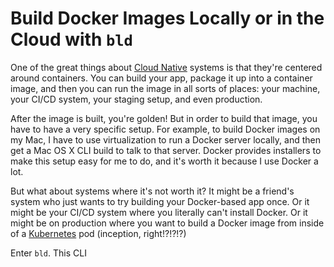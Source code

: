 # Build Docker Images Locally or in the Cloud with `bld`

One of the great things about [Cloud Native](https://www.cncf.io/) systems is that they're centered around containers. You can build your app, package it up into a container image, and then you can run the image in all sorts of places: your machine, your CI/CD system, your staging setup, and even production.

After the image is built, you're golden! But in order to build that image, you have to have a very specific setup. For example, to build Docker images on my Mac, I have to use virtualization to run a Docker server locally, and then get a Mac OS X CLI build to talk to that server. Docker provides installers to make this setup easy for me to do, and it's worth it because I use Docker a lot.

But what about systems where it's not worth it? It might be a friend's system who just wants to try building your Docker-based app once. Or it might be your CI/CD system where you literally can't install Docker. Or it might be on production where you want to build a Docker image from inside of a [Kubernetes](https://kubernetes.io) pod (inception, right!?!?!?)

Enter `bld`. This CLI 
